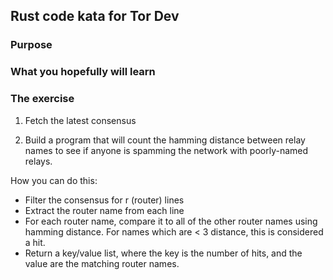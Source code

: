 ## Rust code kata for Tor Dev

### Purpose

### What you hopefully will learn

### The exercise

1. Fetch the latest consensus

2. Build a program that will count the hamming distance between relay names to
   see if anyone is spamming the network with poorly-named relays.

How you can do this:
  - Filter the consensus for r (router) lines
  - Extract the router name from each line
  - For each router name, compare it to all of the other router names using
    hamming distance. For names which are < 3 distance, this is considered a
    hit.
  - Return a key/value list, where the key is the number of hits, and the value
    are the matching router names.


